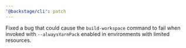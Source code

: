 ```yaml
---
'@backstage/cli': patch
---
```


Fixed a bug that could cause the `build-workspace` command to fail when invoked with `--alwaysYarnPack` enabled in environments with limited resources.
